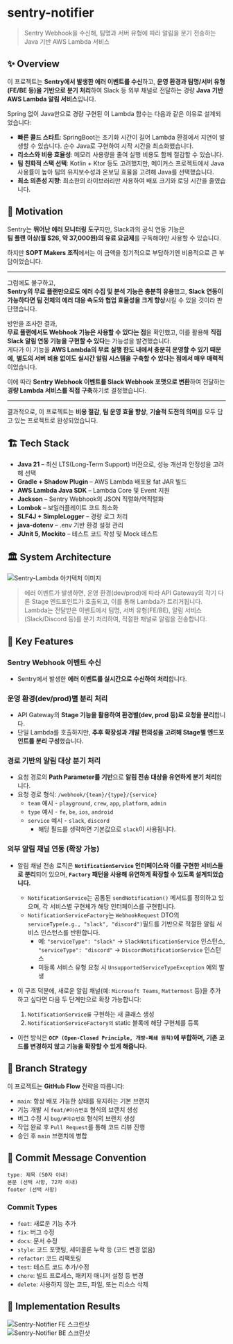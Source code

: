 # sentry-notifier
> Sentry Webhook을 수신해, 팀명과 서버 유형에 따라 알림을 분기 전송하는 Java 기반 AWS Lambda 서비스

## ✨ Overview

이 프로젝트는 **Sentry에서 발생한 에러 이벤트를 수신**하고, **운영 환경과 팀명/서버 유형(FE/BE 등)을 기반으로 분기 처리**하여 Slack 등 외부 채널로 전달하는 경량 **Java 기반 AWS Lambda 알림 서비스**입니다.

Spring 없이 Java만으로 경량 구현된 이 Lambda 함수는 다음과 같은 이유로 설계되었습니다:

- **빠른 콜드 스타트**: SpringBoot는 초기화 시간이 길어 Lambda 환경에서 지연이 발생할 수 있습니다. 순수 Java로 구현하여 시작 시간을 최소화했습니다.
- **리소스와 비용 효율성**: 메모리 사용량을 줄여 실행 비용도 함께 절감할 수 있습니다.
- **팀 친화적 스택 선택**: Kotlin + Ktor 등도 고려했지만, 메이커스 프로젝트에서 Java 사용률이 높아 팀의 유지보수성과 온보딩 효율을 고려해 Java를 선택했습니다.
- **최소 의존성 지향**: 최소한의 라이브러리만 사용하여 배포 크기와 로딩 시간을 줄였습니다.

## 🎯 Motivation

Sentry는 **뛰어난 에러 모니터링 도구**지만, Slack과의 공식 연동 기능은  
**팀 플랜 이상(월 $26, 약 37,000원)의 유료 요금제**를 구독해야만 사용할 수 있습니다.

하지만 **SOPT Makers 조직**에서는 이 금액을 정기적으로 부담하기엔 비용적으로 큰 부담이었습니다.

---

그럼에도 불구하고,  
**Sentry의 무료 플랜만으로도 에러 수집 및 분석 기능은 충분히 유용**했고, **Slack 연동이 가능하다면 팀 전체의 에러 대응 속도와 협업 효율성을 크게 향상**시킬 수 있을 것이라 판단했습니다.

방안을 조사한 결과,  
**무료 플랜에서도 Webhook 기능은 사용할 수 있다는 점**을 확인했고, 이를 활용해 **직접 Slack 알림 연동 기능을 구현할 수 있다**는 가능성을 발견했습니다.  
게다가 이 기능을 **AWS Lambda의 무료 실행 한도 내에서 충분히 운영할 수 있기 때문에**, **별도의 서버 비용 없이도 실시간 알림 시스템을 구축할 수 있다는 점에서 매우 매력적**이었습니다.

이에 따라 **Sentry Webhook 이벤트를 Slack Webhook 포맷으로 변환**하여 전달하는 **경량 Lambda 서비스를 직접 구축**하기로 결정했습니다.

---

결과적으로, 이 프로젝트는 **비용 절감**, **팀 운영 효율 향상**, **기술적 도전의 의미**를 모두 담고 있는 프로젝트로 완성되었습니다.

## 🏗️ Tech Stack
- **Java 21** – 최신 LTS(Long-Term Support) 버전으로, 성능 개선과 안정성을 고려해 선택
- **Gradle + Shadow Plugin** – AWS Lambda 배포용 fat JAR 빌드
- **AWS Lambda Java SDK** – Lambda Core 및 Event 지원
- **Jackson** – Sentry Webhook의 JSON 직렬화/역직렬화
- **Lombok** – 보일러플레이트 코드 최소화
- **SLF4J + SimpleLogger** – 경량 로그 처리
- **java-dotenv** – .env 기반 환경 설정 관리
- **JUnit 5, Mockito** – 테스트 코드 작성 및 Mock 테스트

## 🏛️ System Architecture
<img src="https://github.com/user-attachments/assets/00820ca8-d6d9-4ecb-bd2a-a9ad6039568c" alt="Sentry-Lambda 아키텍처 이미지">

> 에러 이벤트가 발생하면, 운영 환경(dev/prod)에 따라 API Gateway의 각기 다른 Stage 엔드포인트가 호출되고, 이를 통해 Lambda가 트리거됩니다. Lambda는 전달받은 이벤트에서 팀명, 서버 유형(FE/BE), 알림 서비스(Slack/Discord 등)를 분기 처리하여, 적절한 채널로 알림을 전송합니다.

## 🔧 Key Features
### Sentry Webhook 이벤트 수신
- Sentry에서 발생한 **에러 이벤트를 실시간으로 수신하여 처리**합니다.

### 운영 환경(dev/prod)별 분리 처리
- API Gateway의 **Stage 기능을 활용하여 환경별(dev, prod 등)로 요청을 분리**합니다.
- 단일 Lambda를 호출하지만, **추후 확장성과 개발 편의성을 고려해 Stage별 엔드포인트를 분리 구성**했습니다.

### 경로 기반의 알림 대상 분기 처리
- 요청 경로의 **Path Parameter를 기반**으로 **알림 전송 대상을 유연하게 분기 처리**합니다.
- 요청 경로 형식: `/webhook/{team}/{type}/{service}`
  - `team` 예시 - `playground`, `crew`, `app`, `platform`, `admin`  
  - `type` 예시 - `fe`, `be`, `ios`, `android`
  - `service` 예시 - `slack`, `discord`
    - 해당 필드를 생략하면 기본값으로 `slack`이 사용됩니다.

### 외부 알림 채널 연동 (확장 가능)
- 알림 채널 전송 로직은 **`NotificationService` 인터페이스와 이를 구현한 서비스들로 분리**되어 있으며, **`Factory` 패턴을 사용해 유연하게 확장할 수 있도록 설계되었습니다.**
  - `NotificationService`는 공통된 `sendNotification()` 메서드를 정의하고 있으며, 각 서비스별 구현체가 해당 인터페이스를 구현합니다.
  - `NotificationServiceFactory`는 `WebhookRequest` DTO의 `serviceType(e.g., "slack", "discord")`필드를 기반으로 적절한 알림 서비스 인스턴스를 반환합니다.
    - 예: `"serviceType": "slack"` → `SlackNotificationService` 인스턴스, `"serviceType": "discord"` → `DiscordNotificationService` 인스턴스
    - 미등록 서비스 유형 요청 시 `UnsupportedServiceTypeException` 예외 발생

- 이 구조 덕분에, 새로운 알림 채널(예: `Microsoft Teams`, `Mattermost` 등)을 추가하고 싶다면 다음 두 단계만으로 확장 가능합니다:
    1. `NotificationService를` 구현하는 새 클래스 생성
    2. `NotificationServiceFactory의` static 블록에 해당 구현체를 등록
- 이런 방식은 **`OCP (Open-Closed Principle, 개방-폐쇄 원칙)`에 부합하며, 기존 코드를 변경하지 않고 기능을 확장할 수 있게 해줍니다.**

## 🌿 Branch Strategy
이 프로젝트는 **GitHub Flow** 전략을 따릅니다:
- `main`: 항상 배포 가능한 상태를 유지하는 기본 브랜치
- 기능 개발 시 `feat/#이슈번호` 형식의 브랜치 생성
- 버그 수정 시 `bug/#이슈번호` 형식의 브랜치 생성
- 작업 완료 후 `Pull Request`를 통해 코드 리뷰 진행
- 승인 후 `main` 브랜치에 병합

## 💬 Commit Message Convention
```
type: 제목 (50자 이내)
본문 (선택 사항, 72자 이내)
footer (선택 사항)
```

### Commit Types
- `feat`: 새로운 기능 추가
- `fix`: 버그 수정
- `docs`: 문서 수정
- `style`: 코드 포맷팅, 세미콜론 누락 등 (코드 변경 없음)
- `refactor`: 코드 리팩토링
- `test`: 테스트 코드 추가/수정
- `chore`: 빌드 프로세스, 패키지 매니저 설정 등 변경
- `delete`: 사용하지 않는 코드, 파일, 또는 리소스 삭제


## 📸 Implementation Results
<img src="https://github.com/user-attachments/assets/0ef3eb16-3c37-4409-892f-ec5b3f04d707" alt="Sentry-Notifier FE 스크린샷">

<br>

<img src="https://github.com/user-attachments/assets/b58b9c70-2bd0-4f82-a85d-9d2bf6b9d086" alt="Sentry-Notifier BE 스크린샷">
